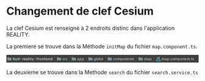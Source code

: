 # Changement de clef Cesium

La clef Cesium est renseigné à 2 endroits distinc dans l'application REALITY.

La premiere se trouve dans la Méthode `initMap` du fichier `map.component.ts`.

 ![](assets/map-component.png)

La deuxieme se trouve dans la Methode `search` du fichier `search.service.ts`
